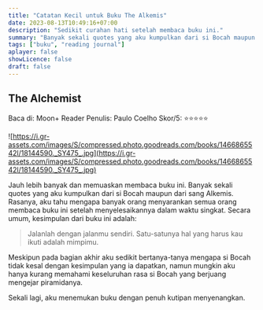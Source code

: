 ```yaml
---
title: "Catatan Kecil untuk Buku The Alkemis"
date: 2023-08-13T10:49:16+07:00
description: "Sedikit curahan hati setelah membaca buku ini." 
summary: "Banyak sekali quotes yang aku kumpulkan dari si Bocah maupun dari sang Alkemis. Rasanya, aku tahu mengapa banyak orang menyarankan semua orang membaca buku ini setelah menyelesaikannya dalam waktu singkat."
tags: ["buku", "reading journal"]
aplayer: false
showLicence: false
draft: false
---
```


## The Alchemist

Baca di: Moon+ Reader
Penulis: Paulo Coelho
Skor/5: ⭐️⭐️⭐️⭐️⭐️

![https://i.gr-assets.com/images/S/compressed.photo.goodreads.com/books/1466865542l/18144590._SY475_.jpg](https://i.gr-assets.com/images/S/compressed.photo.goodreads.com/books/1466865542l/18144590._SY475_.jpg)

Jauh lebih banyak dan memuaskan membaca buku ini. Banyak sekali quotes yang aku kumpulkan dari si Bocah maupun dari sang Alkemis. Rasanya, aku tahu mengapa banyak orang menyarankan semua orang membaca buku ini setelah menyelesaikannya dalam waktu singkat. Secara umum, kesimpulan dari buku ini adalah:


> Jalanlah dengan jalanmu sendiri. Satu-satunya hal yang harus kau ikuti adalah mimpimu.
> 


Meskipun pada bagian akhir aku sedikit bertanya-tanya mengapa si Bocah tidak kesal dengan kesimpulan yang ia dapatkan, namun mungkin aku hanya kurang memahami keseluruhan rasa si Bocah yang berjuang mengejar piramidanya.

Sekali lagi, aku menemukan buku dengan penuh kutipan menyenangkan.